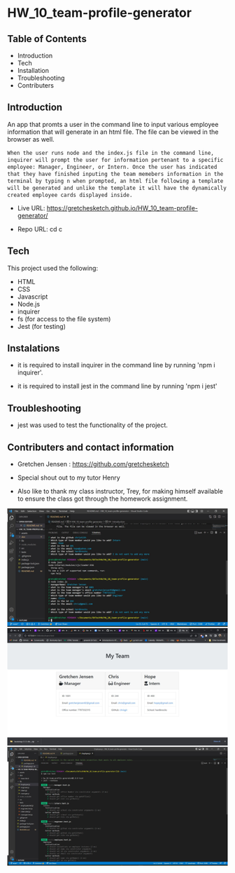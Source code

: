 # HW_10_team-profile-generator

Table of Contents
-------------------------------------------------------------------------------------------------------

 * Introduction
 * Tech
 * Installation
 * Troubleshooting
 * Contributers



 Introduction
----------------------------------------------------------------------------------------------------------

An app that promts a user in the command line to input various employee information that will generate in an html file. The file can be viewed in the browser as well.

    When the user runs node and the index.js file in the command line, inquirer will prompt the user for information pertenant to a specific employee: Manager, Engineer, or Intern. Once the user has indicated that they have finished inputing the team memebers information in the terminal by typing n when prompted, an html file following a template will be generated and unlike the template it will have the dynamically created employee cards displayed inside.

 * Live URL: https://gretchesketch.github.io/HW_10_team-profile-generator/

 * Repo URL: cd
 c



Tech
------------------------------------------------------------------------------------------

This project used the following:

 * HTML
 * CSS
 * Javascript
 * Node.js
 * inquirer
 * fs (for access to the file system)
 * Jest (for testing)


Instalations
--------------------------------------------------------------------------------------------
 
 * it is required to install inquirer in the command line by running 'npm i inquirer'.

 * it is required to install jest in the command line by running 'npm i jest'



 Troubleshooting
----------------------------------------------------------------------------------------

* jest was used to test the functionality of the project.




 Contributers and contact information
----------------------------------------------------------------------------------------
 
 * Gretchen Jensen : https://github.com/gretchesketch

 * Special shout out to my tutor Henry

 * Also like to thank my class instructor, Trey, for making himself available to ensure the class got through the homework assignment.





 ![img](assets\team-generator_nodePrompt_screenShot.jpg "node prompt image")
 ![img](assets\team-generator_GeneratedLivePage_screenShot.jpg "generated live page image")
 ![img](assets\team-generator_runAndPassTests_screenShot.jpg "running tests image")
